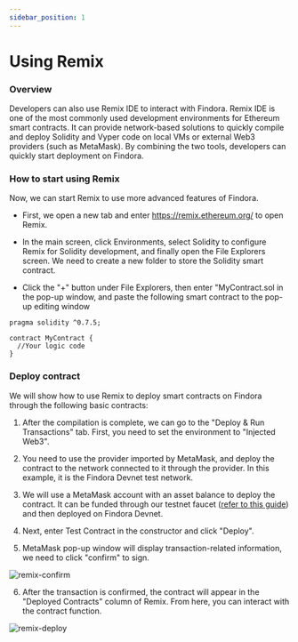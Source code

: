 ```yaml
---
sidebar_position: 1
---
```


# Using Remix

### Overview
Developers can also use Remix IDE to interact with Findora. Remix IDE is one of the most commonly used development environments for Ethereum smart contracts. It can provide network-based solutions to quickly compile and deploy Solidity and Vyper code on local VMs or external Web3 providers (such as MetaMask). By combining the two tools, developers can quickly start deployment on Findora.
### How to start using Remix
Now, we can start Remix to use more advanced features of Findora.

- First, we open a new tab and enter https://remix.ethereum.org/ to open Remix.

- In the main screen, click Environments, select Solidity to configure Remix for Solidity development, and finally open the File Explorers screen. We need to create a new folder to store the Solidity smart contract.

- Click the "+" button under File Explorers, then enter "MyContract.sol in the pop-up window, and paste the following smart contract to the pop-up editing window
```
pragma solidity ^0.7.5;

contract MyContract {
  //Your logic code
}
```

### Deploy contract
We will show how to use Remix to deploy smart contracts on Findora through the following basic contracts:

1. After the compilation is complete, we can go to the "Deploy & Run Transactions" tab. First, you need to set the environment to "Injected Web3".

2. You need to use the provider imported by MetaMask, and deploy the contract to the network connected to it through the provider. In this example, it is the Findora Devnet test network.

3. We will use a MetaMask account with an asset balance to deploy the contract. It can be funded through our testnet faucet ([refer to this guide](/docs/guides/faucet/#request-on-findora-native-chain)) and then deployed on Findora Devnet.

4. Next, enter Test Contract in the constructor and click "Deploy".

5. MetaMask pop-up window will display transaction-related information, we need to click "confirm" to sign.

![remix-confirm](/img/evm/remix-confirm.png)

6. After the transaction is confirmed, the contract will appear in the "Deployed Contracts" column of Remix. From here, you can interact with the contract function.

![remix-deploy](/img/evm/remix-deploy.png)
